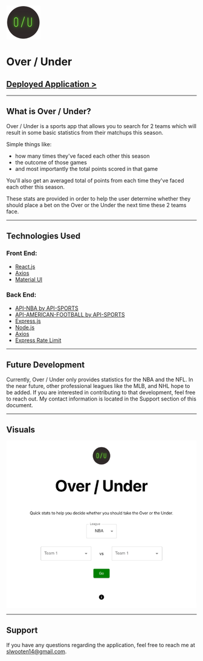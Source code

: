 ![over / under logo](/assets/imgs/readmelogo.png)

# Over / Under

## [Deployed Application >](deployedLinkHereOnceDeployed)

---

## What is Over / Under?

Over / Under is a sports app that allows you to search for 2 teams which will result in some basic statistics from their matchups this season. 

Simple things like:
-  how many times they've faced each other this season 
- the outcome of those games 
- and most importantly the total points scored in that game

 You'll also get an averaged total of points from each time they've faced each other this season. 
 
 These stats are provided in order to help the user determine whether they should place a bet on the Over or the Under the next time these 2 teams face.

 ---

 ## Technologies Used

 ### Front End:
 
 - [React.js](https://reactjs.org/)
 - [Axios](https://www.npmjs.com/package/axios)
 - [Material UI](https://mui.com/)

 ### Back End:

 - [API-NBA by API-SPORTS](https://rapidapi.com/api-sports/api/api-nba/)
 - [API-AMERICAN-FOOTBALL by API-SPORTS](https://rapidapi.com/api-sports/api/api-american-football)
 - [Express.js](https://expressjs.com/)
 - [Node.js](https://nodejs.org/en/)
 - [Axios](https://www.npmjs.com/package/axios)
 - [Express Rate Limit](https://www.npmjs.com/package/express-rate-limit)

 ---

## Future Development

Currently, Over / Under only provides statistics for the NBA and the NFL. In the near future, other professional leagues like the MLB, and NHL hope to be added. If you are interested in contributing to that development, feel free to reach out. My contact information is located in the Support section of this document.

---

## Visuals

![alt text](/assets/imgs/ou-readme-visual.png)

---

## Support 

If you have any questions regarding the application, feel free to reach me at slwooten14@gmail.com.
